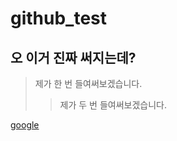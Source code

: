 # github_test
## 오 이거 진짜 써지는데?
> 제가 한 번 들여써보겠습니다.
> > 제가 두 번 들여써보겠습니다.

[google](https://www.google.com, "google's link")

